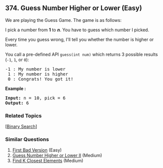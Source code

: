 <!--|This file generated by command(leetcode description); DO NOT EDIT.    |-->
<!--+----------------------------------------------------------------------+-->
<!--|@author    Openset <openset.wang@gmail.com>                           |-->
<!--|@link      https://github.com/openset                                 |-->
<!--|@home      https://github.com/openset/leetcode                        |-->
<!--+----------------------------------------------------------------------+-->

## 374. Guess Number Higher or Lower (Easy)

<p>We are playing the Guess Game. The game is as follows:</p>

<p>I pick a number from <b>1</b> to <b><i>n</i></b>. You have to guess which number I picked.</p>

<p>Every time you guess wrong, I&#39;ll tell you whether the number is higher or lower.</p>

<p>You call a pre-defined API <code>guess(int num)</code> which returns 3 possible results (<code>-1</code>, <code>1</code>, or <code>0</code>):</p>

<pre>
-1 : My number is lower
 1 : My number is higher
 0 : Congrats! You got it!
</pre>

<p><strong>Example :</strong></p>

<div>
<pre>
<strong>Input: </strong>n = <span id="example-input-1-1">10</span>, pick = <span id="example-input-1-2">6</span>
<strong>Output: </strong><span id="example-output-1">6</span>
</pre>
</div>


### Related Topics
  [[Binary Search](https://github.com/openset/leetcode/tree/master/tag/binary-search/README.md)]

### Similar Questions
  1. [First Bad Version](https://github.com/openset/leetcode/tree/master/problems/first-bad-version) (Easy)
  1. [Guess Number Higher or Lower II](https://github.com/openset/leetcode/tree/master/problems/guess-number-higher-or-lower-ii) (Medium)
  1. [Find K Closest Elements](https://github.com/openset/leetcode/tree/master/problems/find-k-closest-elements) (Medium)
